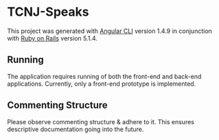 # TCNJ-Speaks

This project was generated with [Angular CLI](https://github.com/angular/angular-cli) version 1.4.9 in conjunction with [Ruby on Rails](https://github.com/rails/rails) version 5.1.4.

## Running

The application requires running of both the front-end and back-end applications. Currently, only a front-end prototype is implemented.

## Commenting Structure

Please observe commenting structure & adhere to it. This ensures descriptive documentation going into the future.